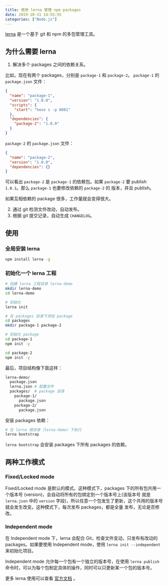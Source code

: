 ```yaml
---
title: 使用 lerna 管理 npm packages
date: 2019-10-31 14:55:55
categories: ["Node.js"]
---
```


[lerna](https://github.com/lerna/lerna) 是一个基于 git 和 npm 的多包管理工具。

<!--more-->

## 为什么需要 lerna

1. 解决多个 packages 之间的依赖关系。

比如，现在有两个 packages，分别是 `package-1` 和 `package-2`。
`package-1` 的 `package.json` 文件：

```json
{
  "name": "package-1",
  "version": "1.0.0",
  "scripts": {
    "start": "hexo s -p 8081"
  },
  "dependencies": {
    "package-2": "1.0.0"
  }
}
```

`package-2` 的 `package.json` 文件：

```json
{
  "name": "package-2",
  "version": "1.0.0",
  "dependencies": {}
}
```

可以看出 `package-2` 是 `package-1` 的依赖包。如果 `package-2` 要 publish `1.0.1`。那么 `package-1` 也要修改依赖的 `package-2` 的
版本，并且 publish。

如果互相依赖的 package 很多，工作量就会变得很大。

2. 通过 git 检测文件改动，自动发布。
3. 根据 git 提交记录，自动生成 `CHANGELOG`。

## 使用

### 全局安装 lerna

```sh
npm install lerna -g
```

### 初始化一个 lerna 工程

```sh
# 创建 lerna 工程目录 lerna-demo
mkdir lerna-demo
cd lerna-demo

# 初始化
lerna init

# 在 packages 目录下添加 package
cd packages
mkdir package-1 package-2

# 初始化 package
cd package-1
npm init -y

cd package-2
npm init -y
```

最后，项目结构像下面这样：

```sh
lerna-demo/
  package.json
  lerna.json # 配置文件
  packages/  # package 目录
    package-1/
      package.json
    package-2/
      package.json
```

安装 packages 依赖：

```sh
# 在 lerna 根目录（lerna-demo）下执行
lerna bootstrap
```

`lerna bootstrap` 会安装 packages 下所有 packages 的依赖。

## 两种工作模式

### Fixed/Locked mode

Fixed/Locked mode 是默认的模式。这种模式下，packages 下的所有包共用一个版本号 (version)，会自动将所有的包绑定到一个版本号上(该版本号
就是 `lerna.json` 中的 `version` 字段)，所以任意一个包发生了更新，这个共用的版本号就会发生改变。这种模式下，每次发布 packages，都是全量
发布，无论是否修改。

### Independent mode

在 Independent mode 下，lerna 会配合 Git，检查文件变动，只发布有改动的 packages。如果要使用 Independent mode，使用
`lerna init --independent` 来初始化项目。

Independent mode 允许每一个包有一个独立的版本号，在使用 `lerna publish` 命令时，可以为每个包制定具体的操作，同时可以只更新某一个包的版本号。

更多 lerna 使用可以查看 [官方文档](https://lerna.js.org/) 。
